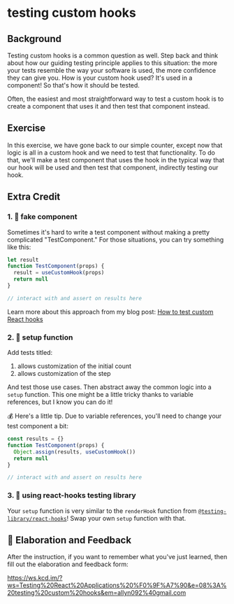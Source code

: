 # testing custom hooks

## Background

Testing custom hooks is a common question as well. Step back and think about how
our guiding testing principle applies to this situation: the more your tests
resemble the way your software is used, the more confidence they can give you.
How is your custom hook used? It's used in a component! So that's how it should
be tested.

Often, the easiest and most straightforward way to test a custom hook is to
create a component that uses it and then test that component instead.

## Exercise

In this exercise, we have gone back to our simple counter, except now that logic
is all in a custom hook and we need to test that functionality. To do that,
we'll make a test component that uses the hook in the typical way that our hook
will be used and then test that component, indirectly testing our hook.

## Extra Credit

### 1. 💯 fake component

Sometimes it's hard to write a test component without making a pretty
complicated "TestComponent." For those situations, you can try something like
this:

```javascript
let result
function TestComponent(props) {
  result = useCustomHook(props)
  return null
}

// interact with and assert on results here
```

Learn more about this approach from my blog post:
[How to test custom React hooks](https://kentcdodds.com/blog/how-to-test-custom-react-hooks)

### 2. 💯 setup function

Add tests titled:

1. allows customization of the initial count
2. allows customization of the step

And test those use cases. Then abstract away the common logic into a `setup`
function. This one might be a little tricky thanks to variable references, but I
know you can do it!

💰 Here's a little tip. Due to variable references, you'll need to change your
test component a bit:

```javascript
const results = {}
function TestComponent(props) {
  Object.assign(results, useCustomHook())
  return null
}

// interact with and assert on results here
```

### 3. 💯 using react-hooks testing library

Your `setup` function is very similar to the `renderHook` function from
[`@testing-library/react-hooks`](https://github.com/testing-library/react-hooks-testing-library)!
Swap your own `setup` function with that.

## 🦉 Elaboration and Feedback

After the instruction, if you want to remember what you've just learned, then
fill out the elaboration and feedback form:

https://ws.kcd.im/?ws=Testing%20React%20Applications%20%F0%9F%A7%90&e=08%3A%20testing%20custom%20hooks&em=allyn092%40gmail.com
